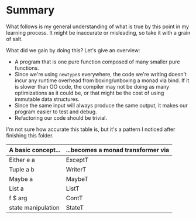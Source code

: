 # Summary

What follows is my general understanding of what is true by this point in my learning process. It might be inaccurate or misleading, so take it with a grain of salt.

What did we gain by doing this? Let's give an overview:
- A program that is one pure function composed of many smaller pure functions.
- Since we're using `newtype`s everywhere, the code we're writing doesn't incur any runtime overhead from boxing/unboxing a monad via bind. If it is slower than OO code, the compiler may not be doing as many optimizations as it could be, or that might be the cost of using immutable data structures.
- Since the same input will always produce the same output, it makes our program easier to test and debug.
- Refactoring our code should be trivial.

I'm not sure how accurate this table is, but it's a pattern I noticed after finishing this folder.

| A basic concept... | ...becomes a monad transformer via |
| - | - |
| Either e a | ExceptT
| Tuple a b | WriterT
| Maybe a | MaybeT
| List a | ListT
| f $ arg | ContT
| state manipulation | StateT

